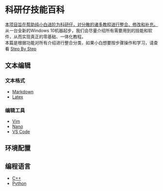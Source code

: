# 科研仔技能百科

[本项目旨在帮助纯小白进阶为科研仔，对分散的诸多教程进行整合、修改和补充。](motivation.jpg)  
从一台全新的Windows 10机器起步，我们会尽量介绍所有需要用到的技能和软件，从而实现真正的零基础、一体化教程。  
本篇是根据功能对所有介绍进行整合分类，如果小白想要按步骤操作和学习，请查看 [Step By Step](StepByStep.md)

## 文本编辑

### 文本格式

- [Markdown](TextEdit/Markdown.md)
- [Latex](TextEdit/Latex.md)

### 编辑工具

- [Vim](TextEdit/Vim.md)
- [Nano](TextEdit/Nano.md)
- [VS Code](TextEdit/VSCode.md)

## 环境配置

## 编程语言

- [C++](Cpp/Cpp.md)
- [Python](Python/Python.md)

